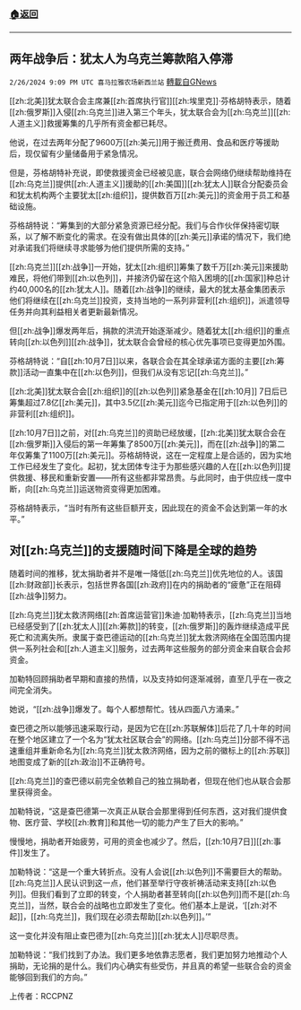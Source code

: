 ###  [:house:返回](README.md)
---


## 两年战争后：犹太人为乌克兰筹款陷入停滞
`2/26/2024 9:09 PM UTC 喜马拉雅农场新西兰站` [轉載自GNews](https://gnews.org/articles/2343267)

[[zh:北美]]犹太联合会主席兼[[zh:首席执行官]][[zh:埃里克]]·芬格胡特表示，随着[[zh:俄罗斯]]入侵[[zh:乌克兰]]进入第三个年头，犹太联合会为[[zh:乌克兰]][[zh:人道主义]]救援筹集的几乎所有资金都已耗尽。

他说，在过去两年分配了9600万[[zh:美元]]用于搬迁费用、食品和医疗等援助后，现仅留有少量储备用于紧急情况。

但是，芬格胡特补充说，即使救援资金已经被见底，联合会网络仍继续帮助维持在[[zh:乌克兰]]提供[[zh:人道主义]]援助的[[zh:美国]][[zh:犹太人]]联合分配委员会和犹太机构两个主要犹太[[zh:组织]]，提供数百万[[zh:美元]]的资金用于员工和基础设施。

芬格胡特说：“筹集到的大部分紧急资源已经分配。我们与合作伙伴保持密切联系，以了解不断变化的需求。在没有做出具体的[[zh:美元]]承诺的情况下，我们绝对承诺我们将继续寻求能够为他们提供所需的支持。”

[[zh:乌克兰]][[zh:战争]]一开始，犹太[[zh:组织]]筹集了数千万[[zh:美元]]来援助难民，将他们带到[[zh:以色列]]，并接济仍留在这个陷入困境的[[zh:国家]]种总计约40,000名的[[zh:犹太人]]。随着[[zh:战争]]的继续，最大的犹太基金集团表示他们将继续在[[zh:乌克兰]]投资，支持当地的一系列非营利[[zh:组织]]，派遣领导任务并向其利益相关者更新最新情况。

但[[zh:战争]]爆发两年后，捐款的洪流开始逐渐减少。随着犹太[[zh:组织]]的重点转向[[zh:以色列]][[zh:战争]]，犹太联合会曾经的核心优先事项已变得更加外围。

芬格胡特说：“自[[zh:10月7日]]以来，各联合会在其全球承诺方面的主要[[zh:筹款]]活动一直集中在[[zh:以色列]]，但我们从没有忘记[[zh:乌克兰]]。”

[[zh:北美]]犹太联合会[[zh:组织]]的[[zh:以色列]]紧急基金在[[zh:10月]] 7日后已筹集超过7.8亿[[zh:美元]]，其中3.5亿[[zh:美元]]迄今已指定用于[[zh:以色列]]的非营利[[zh:组织]]。

[[zh:10月7日]]之前，对[[zh:乌克兰]]的资助已经放缓，[[zh:北美]]犹太联合会在[[zh:俄罗斯]]入侵后的第一年筹集了8500万[[zh:美元]]，而在[[zh:战争]]的第二年仅筹集了1100万[[zh:美元]]。芬格胡特说，这在一定程度上是合适的，因为实地工作已经发生了变化。起初，犹太团体专注于为那些感兴趣的人在[[zh:以色列]]提供救援、移民和重新安置——所有这些都非常昂贵。与此同时，由于供应线一度中断，向[[zh:乌克兰]]运送物资变得更加困难。

芬格胡特表示，“当时有所有这些巨额开支，因此现在的资金不会达到第一年的水平。”

## 对[[zh:乌克兰]]的支援随时间下降是全球的趋势

随着时间的推移，犹太捐助者并不是唯一降低[[zh:乌克兰]]优先地位的人。该国[[zh:财政部]]长表示，包括世界各国[[zh:政府]]在内的捐助者的“疲惫”正在阻碍[[zh:战争]]努力。

[[zh:乌克兰]]犹太救济网络[[zh:首席运营官]]朱迪·加勒特表示，[[zh:乌克兰]]当地已经感受到了[[zh:犹太人]][[zh:筹款]]的转变，[[zh:俄罗斯]]的轰炸继续造成平民死亡和流离失所。隶属于查巴德运动的[[zh:乌克兰]]犹太救济网络在全国范围内提供一系列社会和[[zh:人道主义]]服务，过去两年这些服务的部分资金来自联合会邦资金。

加勒特回顾捐助者早期和直接的热情，以及支持如何逐渐减弱，直至几乎在一夜之间完全消失。

她说，“[[zh:战争]]爆发了。每个人都想帮忙。钱从四面八方涌来。”

查巴德之所以能够迅速采取行动，是因为它在[[zh:苏联解体]]后花了几十年的时间在整个地区建立了一个名为“犹太社区联合会”的网络。[[zh:乌克兰]]分部不得不迅速重组并重新命名为[[zh:乌克兰]]犹太救济网络，因为之前的徽标上的[[zh:苏联]]地图变成了新的[[zh:政治]]不正确符号。

[[zh:乌克兰]]的查巴德以前完全依赖自己的独立捐助者，但现在他们也从联合会那里获得资金。

加勒特说，“这是查巴德第一次真正从联合会那里得到任何东西，这对我们提供食物、医疗营、学校[[zh:教育]]和其他一切的能力产生了巨大的影响。”

慢慢地，捐助者开始疲劳，可用的资金也减少了。然后，[[zh:10月7日]][[zh:事件]]发生了。

加勒特说：“这是一个重大转折点。没有人会说[[zh:以色列]]不需要巨大的帮助。[[zh:乌克兰]]人民认识到这一点，他们甚至举行守夜祈祷活动来支持[[zh:以色列]]。但我们看到了立即的转变，个人捐助者甚至转向[[zh:以色列]]而不是[[zh:乌克兰]]，当然，联合会的战略也立即发生了变化。他们基本上是说，‘[[zh:对不起]]，[[zh:乌克兰]]，我们现在必须去帮助[[zh:以色列]]。’”

这一变化并没有阻止查巴德为[[zh:乌克兰]][[zh:犹太人]]尽职尽责。

加勒特说：“我们找到了办法。我们更多地依靠志愿者，我们更加努力地推动个人捐助，无论捐的是什么。我们内心确实有些受伤，并且真的希望一些联合会的资金能够回到我们的方向。”

上传者：RCCPNZ
